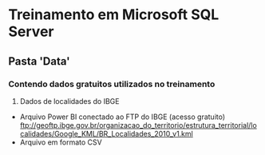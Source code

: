 <h1>Treinamento em Microsoft SQL Server</h1> 
<h2>Pasta 'Data'</h2> 
<h3>Contendo dados gratuitos utilizados no treinamento</h3>

1. Dados de localidades do IBGE
- Arquivo Power BI conectado ao FTP do IBGE (acesso gratuito)
ftp://geoftp.ibge.gov.br/organizacao_do_territorio/estrutura_territorial/localidades/Google_KML/BR_Localidades_2010_v1.kml
- Arquivo em formato CSV 



